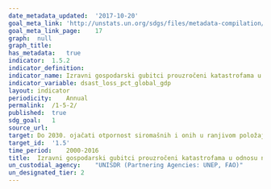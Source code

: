 ```yaml
---	
date_metadata_updated:	'2017-10-20'
goal_meta_link:	'http://unstats.un.org/sdgs/files/metadata-compilation/Metadata-Goal-1.pdf'
goal_meta_link_page:	17
graph:	null
graph_title:	
has_metadata:	true
indicator:	1.5.2
indicator_definition:	
indicator_name:	Izravni gospodarski gubitci prouzročeni katastrofama u odnosu na globalni bruto domaći proizvod (BDP)
indicator_variable:	dsast_loss_pct_global_gdp
layout:	indicator
periodicity:	Annual
permalink:	/1-5-2/
published:	true
sdg_goal:	1
source_url:	
target:	Do 2030. ojačati otpornost siromašnih i onih u ranjivom položaju te smanjiti njihovu izloženost i ranjivost u ekstremnim događajima povezanima s klimom i drugim gospodarskim, društvenim, ekološkim šokovima i kаtаstrofаma
target_id:	'1.5'
time_period:	2000-2016
title:	Izravni gospodarski gubitci prouzročeni katastrofama u odnosu na globalni bruto domaći proizvod (BDP)
un_custodial_agency:	"UNISDR (Partnering Agencies: UNEP, FAO)"
un_designated_tier:	2
---	
```

